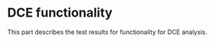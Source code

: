 DCE functionality
====================

This part describes the test results for functionality for DCE analysis.
